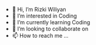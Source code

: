 - 👋 Hi, I’m Rizki Wiliyan
- 👀 I’m interested in Coding
- 🌱 I’m currently learning Coding
- 💞️ I’m looking to collaborate on 
- 📫 How to reach me ...

<!---
rzkwilly/rzkwilly is a ✨ special ✨ repository because its `README.md` (this file) appears on your GitHub profile.
You can click the Preview link to take a look at your changes.
--->
